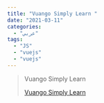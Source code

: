 ```yaml
---
title: "Vuango Simply Learn "
date: "2021-03-11"
categories:
  - "عربي"
tags:
  - "JS"
  - "vuejs"
  - "vuejs"
---
```


> Vuango Simply Learn
>
> [Vuango Simply Learn ](https://www.youtube.com/c/VuangoSimplyLearning/playlists)
